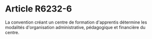 # Article R6232-6

  
La convention créant un centre de formation d'apprentis détermine les modalités d'organisation administrative, pédagogique et financière du centre.